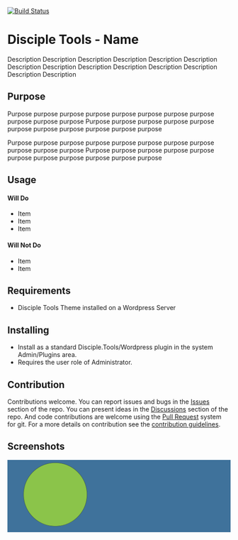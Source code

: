 [![Build Status](https://travis-ci.com/DiscipleTools/disciple-tools-magic-links.svg?branch=master)](https://travis-ci.com/DiscipleTools/disciple-tools-magic-links)

# Disciple Tools - Name

Description Description Description Description Description Description Description
Description Description Description Description Description Description Description

## Purpose

Purpose purpose purpose purpose purpose purpose purpose purpose purpose purpose purpose
Purpose purpose purpose purpose purpose purpose purpose purpose purpose purpose purpose

Purpose purpose purpose purpose purpose purpose purpose purpose purpose purpose purpose
Purpose purpose purpose purpose purpose purpose purpose purpose purpose purpose purpose

## Usage

#### Will Do

- Item
- Item
- Item

#### Will Not Do

- Item
- Item

## Requirements

- Disciple Tools Theme installed on a Wordpress Server

## Installing

- Install as a standard Disciple.Tools/Wordpress plugin in the system Admin/Plugins area.
- Requires the user role of Administrator.

## Contribution

Contributions welcome. You can report issues and bugs in the
[Issues](https://github.com/DiscipleTools/disciple-tools-magic-links/issues) section of the repo. You can present ideas
in the [Discussions](https://github.com/DiscipleTools/disciple-tools-magic-links/discussions) section of the repo. And
code contributions are welcome using the [Pull Request](https://github.com/DiscipleTools/disciple-tools-magic-links/pulls)
system for git. For a more details on contribution see the
[contribution guidelines](https://github.com/DiscipleTools/disciple-tools-magic-links/blob/master/CONTRIBUTING.md).


## Screenshots

![screenshot](documentation/community/starter-banners/banner-blue-green.png)
